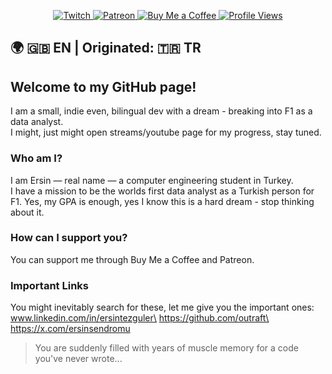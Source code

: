 <p align="center">
  <a href="https://www.twitch.tv/outraft">
    <img src="https://img.shields.io/static/v1?logo=twitch&label=&message=Twitch&color=9146FF&style=flat-square" alt="Twitch">
  </a>
  <a href="https://patreon.com/outraft?utm_medium=unknown&utm_source=join_link&utm_campaign=creatorshare_creator&utm_content=copyLink">
    <img src="https://img.shields.io/static/v1?logo=patreon&label=&message=Patreon&color=FF424D&style=flat-square" alt="Patreon">
  </a>
  <a href="https://coff.ee/outraft">
    <img src="https://img.shields.io/static/v1?logo=buymeacoffee&label=&message=Buy%20Me%20a%20Coffee&color=FFDD00&style=flat-square" alt="Buy Me a Coffee">
  </a>
  <a href="https://github.com/outraft">
    <img src="https://komarev.com/ghpvc/?username=outraft&style=flat-square" alt="Profile Views">
  </a>
</p>

## 🌍 🇬🇧 EN | Originated: 🇹🇷 TR

## Welcome to my GitHub page!
I am a small, indie even, bilingual dev with a dream - breaking into F1 as a data analyst.  
I might, just might open streams/youtube page for my progress, stay tuned.

### Who am I?
I am Ersin — real name — a computer engineering student in Turkey.  
I have a mission to be the worlds first data analyst as a Turkish person for F1.
Yes, my GPA is enough, yes I know this is a hard dream - stop thinking about it.

### How can I support you?
You can support me through Buy Me a Coffee and Patreon.

### Important Links
You might inevitably search for these, let me give you the important ones:\
www.linkedin.com/in/ersintezguler\
https://github.com/outraft\
https://x.com/ersinsendromu

> You are suddenly filled with years of muscle memory for a code you've never wrote...


